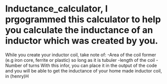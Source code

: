 # Inductance_calculator, I prgogrammed this calculator to help you calculate the inductance of an inductor which was created by you.
While you create your inductor coil, take note of:
-Area of the coil former (e.g iron core, ferrite or plastic) so long as it is tubuler
-length of the coil
-Number of turns
  With this infor, you can place it in the output of the code and you will be able to get the inductance of your home made inductor coil, in (henry)H

